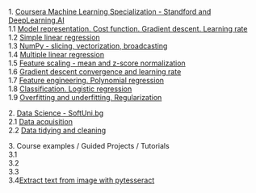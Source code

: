 <p>
1. <a href="https://www.coursera.org/specializations/machine-learning-introduction">Coursera Machine Learning Specialization - Standford and DeepLearning.AI</a>
<br>1.1 <a href="1.01_Model%20representation.%20Cost%20function.%20Gradient%20descent.%20Learning%20rate.ipynb">Model representation. Cost function. Gradient descent. Learning rate</a>
<br>1.2 <a href="1.02_Simple%20linear%20regression.ipynb">Simple linear regression</a>
<br>1.3 <a href="1.03_NumPy%20-%20slicing%2C%20vectorization%2C%20broadcasting.ipynb">NumPy - slicing, vectorization, broadcasting</a>
<br>1.4 <a href="1.04_Multiple%20linear%20regression.ipynb">Multiple linear regression</a>
<br>1.5 <a href="1.05_Feature%20scaling%20-%20mean%20and%20z-score%20normalization.ipynb">Feature scaling - mean and z-score normalization</a>
<br>1.6 <a href="1.06_Gradient%20descent%20convergence%20and%20learning%20rate.ipynb">Gradient descent convergence and learning rate</a> 
<br>1.7 <a href="1.07_%20Feature%20engineering.%20Polynomial%20regression.ipynb">Feature engineering. Polynomial regression</a>
<br>1.8 <a href="1.08_Classification.%20Logistic%20regression.ipynb">Classification. Logistic regression</a> 
<br>1.9 <a href="1.09_Overfitting%20and%20underfitting.%20Regularization.ipynb">Overfitting and underfitting. Regularization</a> 
<p>
2. <a href="https://softuni.bg/opencourses/data-science">Data Science - SoftUni.bg</a>
<br>2.1 <a href="2.01_Data%20acquisition.ipynb">Data acquisition</a>
<br>2.2 <a href="2.02_Data%20tidying%20and%20cleaning.ipynb">Data tidying and cleaning</a>
</p>
<p>
3. Course examples / Guided Projects / Tutorials
<br>3.1  
<br>3.2 
<br>3.3 
<br>3.4<a href="3.04_Extract%20text%20from%20image%20with%20pytesseract.ipynb">Extract text from image with pytesseract</a>
</p>

 